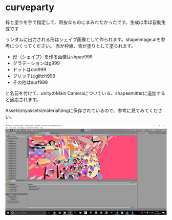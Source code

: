 # curveparty
枠と塗りを手で指定して、奇抜なものにまみれたかったです。生成は半ば自動生成です

ランダムに出力される形はシェイプ画像として作られます。shapeimage.aiを参考につくってください。
赤が枠線、青が塗りとして塗られます。

- 形（シェイプ）を作る画像はshpae999
- グラデーションはg999
- ドットはdot999
- グリッチはglitch999
- その他はsurf999

と名前を付けて、unityのMain Cameraについている、shapeemitterに追加すると適応されます。

Assets\myassets\material\imgに保存されているので、参考に見てみてください。


![画面イメージ](https://github.com/aburafia/curveparty/blob/master/screenshot.png "画面イメージ")

